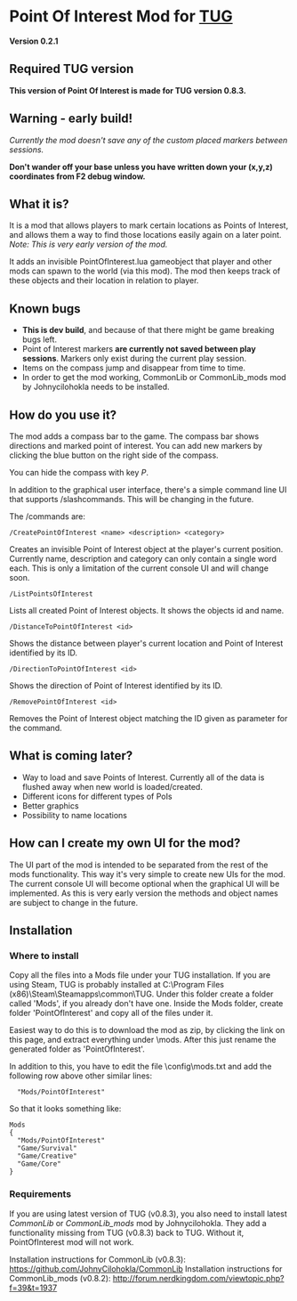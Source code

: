 # Point Of Interest Mod for [TUG](http://www.nerdkingdom.com/)

**Version 0.2.1**

## Required TUG version

**This version of Point Of Interest is made for TUG version 0.8.3.**

## Warning - early build!

*Currently the mod doesn't save any of the custom placed markers between sessions.*

**Don't wander off your base unless you have written down your (x,y,z) coordinates from F2 debug window.**

## What it is?

It is a mod that allows players to mark certain locations as Points of Interest, and allows them a way to find those locations easily again on a later point. *Note: This is very early version of the mod.*

It adds an invisible PointOfInterest.lua gameobject that player and other mods can spawn to the world (via this mod). The mod then keeps track of these objects and their location in relation to player.

## Known bugs

* **This is dev build**, and because of that there might be game breaking bugs left.
* Point of Interest markers **are currently not saved between play sessions**. Markers only exist during the current play session.
* Items on the compass jump and disappear from time to time.
* In order to get the mod working, CommonLib or CommonLib_mods mod by Johnycilohokla needs to be installed.

## How do you use it?

The mod adds a compass bar to the game. The compass bar shows directions and marked point of interest. You can add new markers by clicking the blue button on the right side of the compass.

You can hide the compass with key *P*.

In addition to the graphical user interface, there's a simple command line UI that supports /slashcommands. This will be changing in the future.

The /commands are:

```
/CreatePointOfInterest <name> <description> <category>
```
Creates an invisible Point of Interest object at the player's current position. Currently name, description and category can only contain a single word each. This is only a limitation of the current console UI and will change soon.
```
/ListPointsOfInterest
```
Lists all created Point of Interest objects. It shows the objects id and name.
```
/DistanceToPointOfInterest <id>
```
Shows the distance between player's current location and Point of Interest identified by its ID.
```
/DirectionToPointOfInterest <id>
```
Shows the direction of Point of Interest identified by its ID.
```
/RemovePointOfInterest <id>
```
Removes the Point of Interest object matching the ID given as parameter for the command.

## What is coming later?

* Way to load and save Points of Interest. Currently all of the data is flushed away when new world is loaded/created.
* Different icons for different types of PoIs
* Better graphics
* Possibility to name locations

## How can I create my own UI for the mod?

The UI part of the mod is intended to be separated from the rest of the mods functionality. This way it's very simple to create new UIs for the mod. The current console UI will become optional when the graphical UI will be implemented. As this is very early version the methods and object names are subject to change in the future.

## Installation

### Where to install

Copy all the files into a Mods file under your TUG installation. If you are using Steam, TUG is probably installed at C:\Program Files (x86)\Steam\Steamapps\common\TUG. Under this folder create a folder called 'Mods', if you already don't have one. Inside the Mods folder, create folder 'PointOfInterest' and copy all of the files under it.

Easiest way to do this is to download the mod as zip, by clicking the link on this page, and extract everything under <your TUG folder>\mods\. After this just rename the generated folder as 'PointOfInterest'.

In addition to this, you have to edit the file <your TUG folder>\config\mods.txt and add the following row above other similar lines:

```
  "Mods/PointOfInterest"
```

So that it looks something like:

```
Mods
{
  "Mods/PointOfInterest"
  "Game/Survival"
  "Game/Creative"
  "Game/Core"
}
```

### Requirements

If you are using latest version of TUG (v0.8.3), you also need to install latest *CommonLib* or *CommonLib_mods* mod by Johnycilohokla. They add a functionality missing from TUG (v0.8.3) back to TUG. Without it, PointOfInterest mod will not work.

Installation instructions for CommonLib (v0.8.3): https://github.com/JohnyCilohokla/CommonLib
Installation instructions for CommonLib_mods (v0.8.2): http://forum.nerdkingdom.com/viewtopic.php?f=39&t=1937
